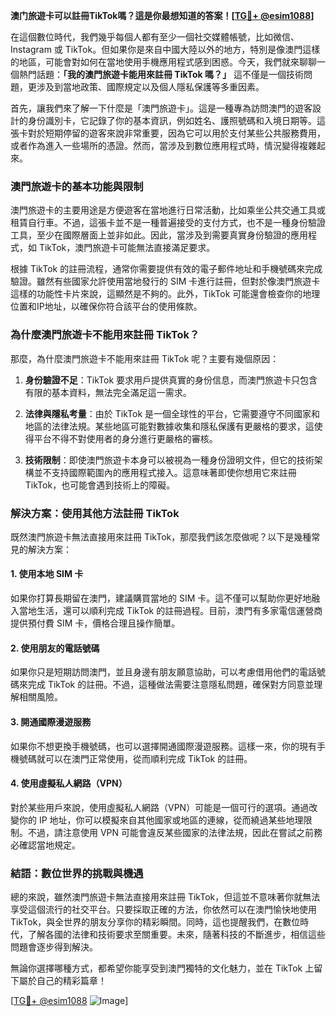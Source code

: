 **澳门旅遊卡可以註冊TikTok嗎？這是你最想知道的答案！[[TG💪+ @esim1088](https://t.me/s/esim1088)]**

在這個數位時代，我們幾乎每個人都有至少一個社交媒體帳號，比如微信、Instagram 或 TikTok。但如果你是來自中國大陸以外的地方，特別是像澳門這樣的地區，可能會對如何在當地使用手機應用程式感到困惑。今天，我們就來聊聊一個熱門話題：**「我的澳門旅遊卡能用來註冊 TikTok 嗎？」** 這不僅是一個技術問題，更涉及到當地政策、國際規定以及個人隱私保護等多重因素。

首先，讓我們來了解一下什麼是「澳門旅遊卡」。這是一種專為訪問澳門的遊客設計的身份識別卡，它記錄了你的基本資訊，例如姓名、護照號碼和入境日期等。這張卡對於短期停留的遊客來說非常重要，因為它可以用於支付某些公共服務費用，或者作為進入一些場所的憑證。然而，當涉及到數位應用程式時，情況變得複雜起來。

### **澳門旅遊卡的基本功能與限制**

澳門旅遊卡的主要用途是方便遊客在當地進行日常活動，比如乘坐公共交通工具或租賃自行車。不過，這張卡並不是一種普遍接受的支付方式，也不是一種身份驗證工具，至少在國際層面上並非如此。因此，當涉及到需要真實身份驗證的應用程式，如 TikTok，澳門旅遊卡可能無法直接滿足要求。

根據 TikTok 的註冊流程，通常你需要提供有效的電子郵件地址和手機號碼來完成驗證。雖然有些國家允許使用當地發行的 SIM 卡進行註冊，但對於像澳門旅遊卡這樣的功能性卡片來說，這顯然是不夠的。此外，TikTok 可能還會檢查你的地理位置和IP地址，以確保你符合該平台的使用條款。

### **為什麼澳門旅遊卡不能用來註冊 TikTok？**

那麼，為什麼澳門旅遊卡不能用來註冊 TikTok 呢？主要有幾個原因：

1. **身份驗證不足**：TikTok 要求用戶提供真實的身份信息，而澳門旅遊卡只包含有限的基本資料，無法完全滿足這一需求。
   
2. **法律與隱私考量**：由於 TikTok 是一個全球性的平台，它需要遵守不同國家和地區的法律法規。某些地區可能對數據收集和隱私保護有更嚴格的要求，這使得平台不得不對使用者的身分進行更嚴格的審核。

3. **技術限制**：即使澳門旅遊卡本身可以被視為一種身份證明文件，但它的技術架構並不支持國際範圍內的應用程式接入。這意味著即使你想用它來註冊 TikTok，也可能會遇到技術上的障礙。

### **解決方案：使用其他方法註冊 TikTok**

既然澳門旅遊卡無法直接用來註冊 TikTok，那麼我們該怎麼做呢？以下是幾種常見的解決方案：

#### **1. 使用本地 SIM 卡**
如果你打算長期留在澳門，建議購買當地的 SIM 卡。這不僅可以幫助你更好地融入當地生活，還可以順利完成 TikTok 的註冊過程。目前，澳門有多家電信運營商提供預付費 SIM 卡，價格合理且操作簡單。

#### **2. 使用朋友的電話號碼**
如果你只是短期訪問澳門，並且身邊有朋友願意協助，可以考慮借用他們的電話號碼來完成 TikTok 的註冊。不過，這種做法需要注意隱私問題，確保對方同意並理解相關風險。

#### **3. 開通國際漫遊服務**
如果你不想更換手機號碼，也可以選擇開通國際漫遊服務。這樣一來，你的現有手機號碼就可以在澳門正常使用，從而順利完成 TikTok 的註冊。

#### **4. 使用虛擬私人網路（VPN）**
對於某些用戶來說，使用虛擬私人網路（VPN）可能是一個可行的選項。通過改變你的 IP 地址，你可以模擬來自其他國家或地區的連線，從而繞過某些地理限制。不過，請注意使用 VPN 可能會違反某些國家的法律法規，因此在嘗試之前務必確認當地規定。

### **結語：數位世界的挑戰與機遇**

總的來說，雖然澳門旅遊卡無法直接用來註冊 TikTok，但這並不意味著你就無法享受這個流行的社交平台。只要採取正確的方法，你依然可以在澳門愉快地使用 TikTok，與全世界的朋友分享你的精彩瞬間。同時，這也提醒我們，在數位時代，了解各國的法律和技術要求至關重要。未來，隨著科技的不斷進步，相信這些問題會逐步得到解決。

無論你選擇哪種方式，都希望你能享受到澳門獨特的文化魅力，並在 TikTok 上留下屬於自己的精彩篇章！

[[TG💪+ @esim1088](https://t.me/s/esim1088) ![Image](https://i.postimg.cc/4NQfJmqS/Snipaste-2025-05-13-00-14-12.png)]